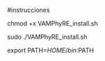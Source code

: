 #instrucciones

chmod +x VAMPhyRE_install.sh

sudo ./VAMPhyRE_install.sh

export PATH=$HOME/bin:$PATH



